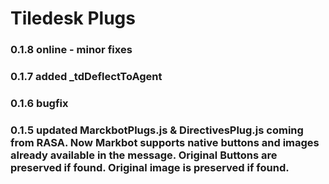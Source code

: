 # Tiledesk Plugs

### 0.1.8 online - minor fixes

### 0.1.7 added \_tdDeflectToAgent

### 0.1.6 bugfix

### 0.1.5 updated MarckbotPlugs.js & DirectivesPlug.js coming from RASA. Now Markbot supports native buttons and images already available in the message. Original Buttons are preserved if found. Original image is preserved if found.